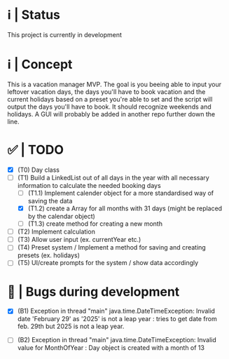 # ℹ️ | Status
This project is currently in development

# ℹ️ | Concept
This is a vacation manager MVP.
The goal is you beeing able to input your leftover vacation days, the days you'll have to book vacation and the current holidays based on a preset you're able to set and the script will output the days you'll have to book. It should recognize weekends and holidays. 
A GUI will probably be added in another repo further down the line.

# ✅ | TODO 
- [x] (T0) Day class
- [ ] (T1) Build a LinkedList out of all days in the year with all necessary information to calculate the needed booking days
    - [ ] (T1.1) Implement calender object for a more standardised way of saving the data
    - [x] (T1.2) create a Array for all months with 31 days (might be replaced by the calendar object)
    - [ ] (T1.3) create method for creating a new month
- [ ] (T2) Implement calculation
- [ ] (T3) Allow user input (ex. currentYear etc.)
- [ ] (T4) Preset system / Implement a method for saving and creating presets (ex. holidays)
- [ ] (T5) UI/create prompts for the system / show data accordingly

# 🐛 | Bugs during development
- [x]  (B1) Exception in thread "main" java.time.DateTimeException: Invalid date 'February 29' as '2025' is not a leap year : tries to get date from feb. 29th but 2025 is not a leap year. 
- [ ] (B2) Exception in thread "main" java.time.DateTimeException: Invalid value for MonthOfYear : Day object is created with a month of 13


